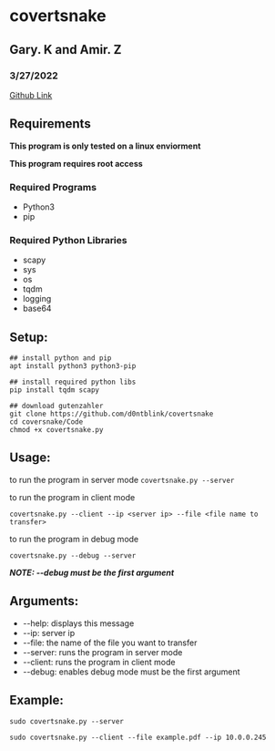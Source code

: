 # covertsnake
## Gary. K and Amir. Z
### 3/27/2022


[Github Link](https://github.com/d0ntblink/covertsnake)

## Requirements

**This program is only tested on a linux enviorment**

**This program requires root access**

### Required Programs

* Python3
* pip

### Required Python Libraries

* scapy
* sys
* os
* tqdm
* logging
* base64

## Setup:

```
## install python and pip
apt install python3 python3-pip

## install required python libs
pip install tqdm scapy

## download gutenzahler
git clone https://github.com/d0ntblink/covertsnake
cd coversnake/Code
chmod +x covertsnake.py
```

## Usage:
to run the program in server mode
`covertsnake.py --server`

to run the program in client mode

`covertsnake.py --client --ip <server ip> --file <file name to transfer>`

to run the program in debug mode

`covertsnake.py --debug --server`

***NOTE: --debug must be the first argument***

## Arguments:
- --help: displays this message
- --ip: server ip
- --file: the name of the file you want to transfer
- --server: runs the program in server mode
- --client: runs the program in client mode
- --debug: enables debug mode must be the first argument

## Example:
`sudo covertsnake.py --server`

`sudo covertsnake.py --client --file example.pdf --ip 10.0.0.245`